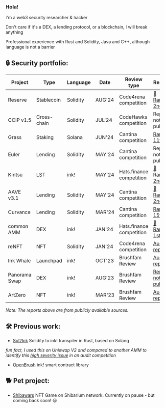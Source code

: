### Hola!

I'm a web3 security researcher & hacker

Don't care if it's a DEX, a lending protocol, or a blockchain, I will break anything

Professional experience with Rust and Solidity, Java and C++, although language is not a barrier

## 🔒 Security portfolio:

| Project       | Type        | Language | Date   | Review type              | Result                                                                                                                          |
| ------------- | ----------- | -------- | ------ | ------------------------ | ------------------------------------------------------------------------------------------------------------------------------- |
| Reserve       | Stablecoin  | Solidity | AUG'24 | Code4rena competition    | [🥈 Rank: 2nd](https://code4rena.com/audits/2024-07-reserve-core)                                                               |
| CCIP v1.5     | Cross-chain | Solidity | JUL'24 | CodeHawks competition    | Report not public                                                                                                               |
| Grass         | Staking     | Solana   | JUN'24 | Cantina competition      | [Rank: 11th](https://cantina.xyz/leaderboard/3211ee0d-133f-43a0-837e-8dc1ecfaa424)                                              |
| Euler         | Lending     | Solidity | MAY'24 | Cantina competition      | Report not public                                                                                                               |
| Kintsu        | LST         | ink!     | MAY'24 | Hats.finance competition | [🥈 Rank: 2nd](https://app.hats.finance/audit-competitions/kintsu-0x7d70f9442af3a9a0a734fa6a1b4857f25518e9d2/leaderboard)       |
| AAVE v3.1     | Lending     | Solidity | MAY'24 | Cantina competition      | [🥈 Rank: 2nd](https://cantina.xyz/competitions/5ffcedec-7e2e-4717-a3e4-e9041ca541c2/leaderboard)                               |
| Curvance      | Lending     | Solidity | MAR'24 | Cantina competition      | [Rank: 15th](https://cantina.xyz/competitions/ac757733-81a4-43c7-8f49-17c5b135cdff/leaderboard)                                 |
| common AMM    | DEX         | ink!     | JAN'24 | Hats.finance competition | [🥇 Rank: 1st](https://app.hats.finance/audit-competitions/alephzeroamm-0x0d88a9ece90994ecb3ba704730819d71c139f60f/leaderboard) |
| reNFT         | NFT         | Solidity | JAN'24 | Code4rena competition    | [Audit report](https://code4rena.com/reports/2024-01-renft)                                                                     |
| Ink Whale     | Launchpad   | ink!     | OCT'23 | Brushfam Review          | [Audit report](https://tinyurl.com/inkwhale)                                                                                    |
| Panorama Swap | DEX         | ink!     | AUG'23 | Brushfam Review          | [Report not public](https://x.com/PanoramaSwap)                                                                                 |
| ArtZero       | NFT         | ink!     | MAR'23 | Brushfam Review          | [Audit report](https://tinyurl.com/artzero)                                                                                     |

*Note: The reports above are from publicly available sources.*

## 🛠️ Previous work:

- [Sol2Ink](https://github.com/Brushfam/sol2ink) Solidity to ink! transpiler in Rust, based on Solang
  
*fun fact, I used this on Uniswap V2 and compared to another AMM to identify this [high severity issue](https://github.com/hats-finance/AlephZeroAMM-0x0d88a9ece90994ecb3ba704730819d71c139f60f/issues/37) in an audit competition*
- [OpenBrush](https://github.com/Brushfam/openbrush-contracts) ink! smart contract library

## 🐕 Pet project:
- [Shibawars](https://www.shibawars.net/) NFT Game on Shibarium network. Currently on pause - but coming back soon! 😃
